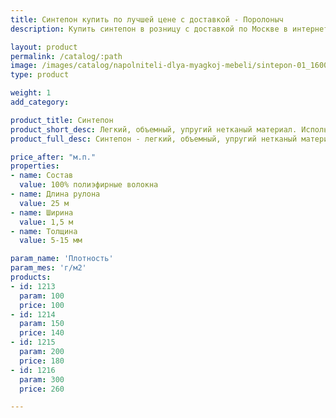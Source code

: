 ```yaml
---
title: Синтепон купить по лучшей цене с доставкой - Поролоныч
description: Купить синтепон в розницу с доставкой по Москве в интернет-магазине Поролоныча.

layout: product
permalink: /catalog/:path
image: /images/catalog/napolniteli-dlya-myagkoj-mebeli/sintepon-01_1600w.jpg
type: product

weight: 1
add_category: 

product_title: Синтепон
product_short_desc: Легкий, объемный, упругий нетканый материал. Используется как наполнитель, утеплитель или в качестве фильтра.
product_full_desc: Синтепон - легкий, объемный, упругий нетканый материал, в котором смесь полиэфирных волокон скрепляется клеевым (эмульсионным) или термическим способом. Преимущества синтепона заключаются в легкости, хороших теплозащитных свойствах и малом весе. Синтепон используется как утеплитель, фильтровальный материал.

price_after: "м.п."
properties:
- name: Состав
  value: 100% полиэфирные волокна
- name: Длина рулона
  value: 25 м
- name: Ширина
  value: 1,5 м
- name: Толщина
  value: 5-15 мм

param_name: 'Плотность'
param_mes: 'г/м2'
products:
- id: 1213
  param: 100
  price: 100
- id: 1214
  param: 150
  price: 140
- id: 1215
  param: 200
  price: 180
- id: 1216
  param: 300
  price: 260

---
```

